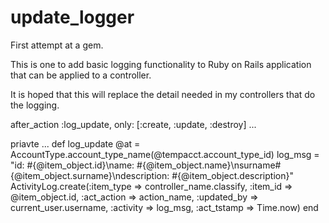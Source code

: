 update_logger
=============
First attempt at a gem.

This is one to add basic logging functionality to Ruby on Rails
application that can be applied to a controller.

It is hoped that this will replace the detail needed in my controllers
that do the logging.

after_action :log_update, only: [:create, :update, :destroy]
...

priavte
 ...
  def log_update
    @at = AccountType.account_type_name(@tempacct.account_type_id)
    log_msg = "id: #{@item_object.id}\name: #{@item_object.name}\nsurname#{@item_object.surname}\ndescription: #{@item_object.description}" 
    ActivityLog.create(:item_type => controller_name.classify, :item_id => @item_object.id, :act_action => action_name, :updated_by => current_user.username, :activity => log_msg, :act_tstamp => Time.now)
  end
